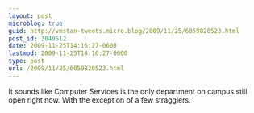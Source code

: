 ```yaml
---
layout: post
microblog: true
guid: http://vmstan-tweets.micro.blog/2009/11/25/6059820523.html
post_id: 3049512
date: 2009-11-25T14:16:27-0600
lastmod: 2009-11-25T14:16:27-0600
type: post
url: /2009/11/25/6059820523.html
---
```

It sounds like Computer Services is the only department on campus still open right now. With the exception of a few stragglers.
